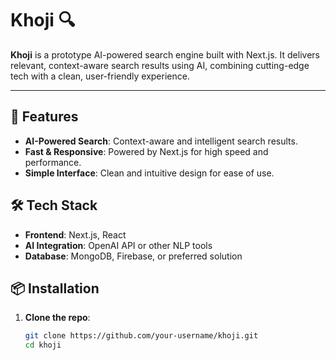 # Khoji 🔍

**Khoji** is a prototype AI-powered search engine built with Next.js. It delivers relevant, context-aware search results using AI, combining cutting-edge tech with a clean, user-friendly experience.

---

## 🚀 Features

- **AI-Powered Search**: Context-aware and intelligent search results.
- **Fast & Responsive**: Powered by Next.js for high speed and performance.
- **Simple Interface**: Clean and intuitive design for ease of use.

## 🛠 Tech Stack

- **Frontend**: Next.js, React
- **AI Integration**: OpenAI API or other NLP tools
- **Database**: MongoDB, Firebase, or preferred solution

## 📦 Installation

1. **Clone the repo**:
   ```bash
   git clone https://github.com/your-username/khoji.git
   cd khoji
